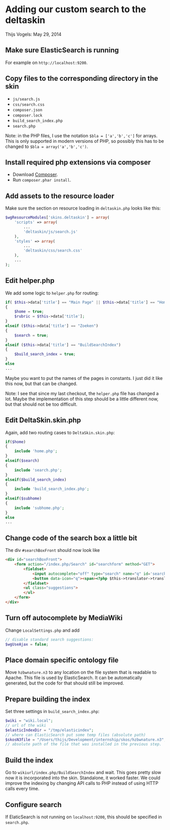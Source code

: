 # Adding our custom search to the deltaskin

Thijs Vogels: May 29, 2014


## Make sure ElasticSearch is running

For example on `http://localhost:9200`.


## Copy files to the corresponding directory in the skin

* `js/search.js`
* `css/search.css`
* `composer.json`
* `composer.lock`
* `build_search_index.php`
* `search.php`

Note: in the PHP files, I use the notation `$bla = ['a','b','c']` for arrays. This is only supported in modern versions of PHP, so possibly this has to be changed to `$bla = array('a','b','c')`.

## Install required php extensions via composer

* Download [Composer](https://getcomposer.org/download/).
* Run `composer.phar install`.


## Add assets to the resource loader

Make sure the section on resource loading in `deltaskin.php` looks like this:

```php
$wgResourceModules['skins.deltaskin'] = array(
    'scripts' => array(
        ...
        'deltaskin/js/search.js'
    ),
    'styles' => array(
        ...
        'deltaskin/css/search.css'
    ),
    ...
);
```


## Edit helper.php

We add some logic to `helper.php` for routing:

```php
if( $this->data['title'] == "Main Page" || $this->data['title'] == "Home" )
{
    $home = true;
    $rubric = $this->data['title'];
}
elseif ($this->data['title'] == "Zoeken") 
{
    $search = true;
}
elseif ($this->data['title'] == "BuildSearchIndex") 
{
    $build_search_index = true;
}
else
...
```

Maybe you want to put the names of the pages in constants. I just did it like this now, but that can be changed.

Note: I see that since my last checkout, the `helper.php` file has changed a lot. Maybe the implementation of this step should be a little different now, but that should not be too difficult.


## Edit DeltaSkin.skin.php

Again, add two routing cases to `DeltaSkin.skin.php`:

```php
if($home)
{
    include 'home.php';       
} 
elseif($search)
{
    include 'search.php';
}
elseif($build_search_index)
{
    include 'build_search_index.php';
}
elseif($subhome)
{
    include 'subhome.php';
}
else
...
```


## Change code of the search box a little bit

The div `#searchBoxFront` should now look like

```html
<div id="searchBoxFront">
    <form action="/index.php/Search" id="searchform" method="GET">
        <fieldset>
            <input autocomplete="off" type="search" name="q" id='searchInput' value='<?php echo $_GET['q'] ?>' placeholder="<?php echo $this->translator->translate( 'searchbutton' )?>">
            <button data-icon="q"><span><?php $this->translator->translate( 'searchbutton' ) ?></span></button>
        </fieldset>
        <ul class="suggestions">
        </ul>
    </form>
</div>
```


## Turn off autocomplete by MediaWiki

Change `LocalSettings.php` and add

```php
// disable standard search suggestions:
$wgUseAjax = false;
```


## Place domain specific ontology file

Move `hzbwnature.n3` to any location on the file system that is readable to Apache. This file is used by ElasticSearch. It can be automatically generated, but the code for that should still be improved.


## Prepare building the index

Set three settings in `build_search_index.php`:

```php
$wiki = "wiki.local"; 
// url of the wiki
$elasticIndexDir = "/tmp/elasticindex"; 
// where can ElasticSearch put some temp files (absolute path)
$skosN3file = "/Users/thijs/Development/internship/skos/hzbwnature.n3"; 
// absolute path of the file that was installed in the previous step.
```

## Build the index

Go to `wikiurl/index.php/BuildSearchIndex` and wait. This goes pretty slow now it is incorporated into the skin. Standalone, it worked faster. We could improve the indexing by changing API calls to PHP instead of using HTTP calls every time.

## Configure search

If ElaticSearch is not running on `localhost:9200`, this should be specified in `search.php`.
